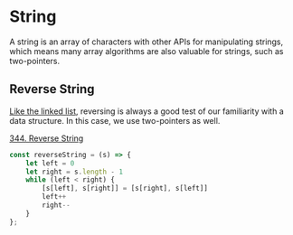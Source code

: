 # String
A string is an array of characters with other APIs for manipulating strings, which means many array algorithms are also valuable for strings, such as two-pointers.

## Reverse String
[Like the linked list](https://github.com/YWoooo/My-Note-of-Algorithms-Data-Structures/blob/master/LinkedList.md#206-reverse-linked-list), reversing is always a good test of our familiarity with a data structure. In this case, we use two-pointers as well.

[344. Reverse String](https://leetcode.com/problems/reverse-string/)
```js
const reverseString = (s) => {
    let left = 0
    let right = s.length - 1
    while (left < right) {
        [s[left], s[right]] = [s[right], s[left]]
        left++
        right--
    }
};
```
